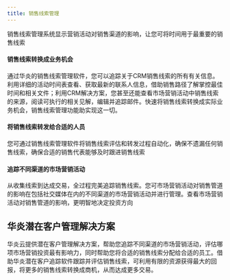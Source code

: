 ```yaml
---
title: 销售线索管理
---
```

销售线索管理系统显示营销活动对销售渠道的影响，让您可将时间用于最重要的销售线索

#### 销售线索转换成业务机会

通过华炎的销售线索管理软件，您可以追踪关于CRM销售线索的所有有关信息。利用详细的活动时间表查看、获取最新的联系人信息，借助销售路径了解掌控最佳时间和相关文件；利用CRM解决方案，您甚至还能查看市场营销活动中销售线索的来源，阅读可执行的相关见解，编辑并追踪邮件。快速将销售线索转换成实际业务机会，销售线索管理功能助实现这一切。

#### 将销售线索转发给合适的人员

您可通过销售线索管理软件将销售线索评估和转发过程自动化，确保不遗漏任何销售线索，确保合适的销售代表能够及时跟进销售线索

#### 追踪不同渠道的市场营销活动

从收集线索到达成交易，全过程完美追踪销售线索。您可市场营销活动对销售管道的影响在包括社交媒体在内的不同渠道的市场营销活动并进行管理。查看市场营销活动对销售管道的影响，更明智地决定投资方向

## 华炎潜在客户管理解决方案
华炎云提供潜在客户管理解决方案，帮助您追踪不同渠道的市场营销活动，评估哪项市场营销投资最有影响力，同时帮助您将合适的销售线索分配给合适的员工。借助华炎潜在客户追踪软件跟踪并评估销售线索，可利用有限的资源获得最大的回报，将更多的销售线索转换成商机，从而达成更多交易。